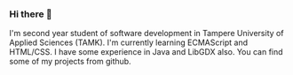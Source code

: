 ### Hi there 👋

I'm second year student of software development in Tampere University of Applied Sciences (TAMK).
I'm currently learning ECMAScript and HTML/CSS.
I have some experience in Java and LibGDX also. 
You can find some of my projects from github.

<!--
**pumppituntti/pumppituntti** is a ✨ _special_ ✨ repository because its `README.md` (this file) appears on your GitHub profile.

Here are some ideas to get you started:

- 🔭 I’m currently working on ...
- 🌱 I’m currently learning ...
- 👯 I’m looking to collaborate on ...
- 🤔 I’m looking for help with ...
- 💬 Ask me about ...
- 📫 How to reach me: ...
- 😄 Pronouns: ...
- ⚡ Fun fact: ...
-->
